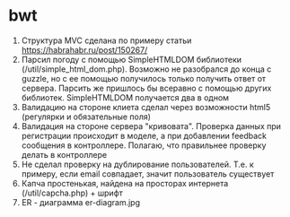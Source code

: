 # bwt

1) Структура MVC сделана по примеру статьи https://habrahabr.ru/post/150267/
2) Парсил погоду с помощью SimpleHTMLDOM библиотеки (/util/simple_html_dom.php).
   Возможно не разобрался до конца с guzzle, но с ее помощью получилось только получить ответ от сервера.
   Парсить же пришлось бы всеравно с помощью других библиотек. SimpleHTMLDOM получается два в одном
3) Валидацию на стороне клиета сделал через возможности html5 (регулярки и обязательные поля)
4) Валидация на стороне сервера "кривовата". Проверка данных при регистрации происходит в моделе, 
   а при добавлении feedback сообщения в контроллере. Полагаю, что правильнее проверку делать в контроллере
5) Не сделал проверку на дублирование пользователей. Т.е. к примеру, если email совпадает, значит пользователь существует
6) Капча простенькая, найдена на просторах интернета (/util/capcha.php) + шрифт
7) ER - диаграмма er-diagram.jpg